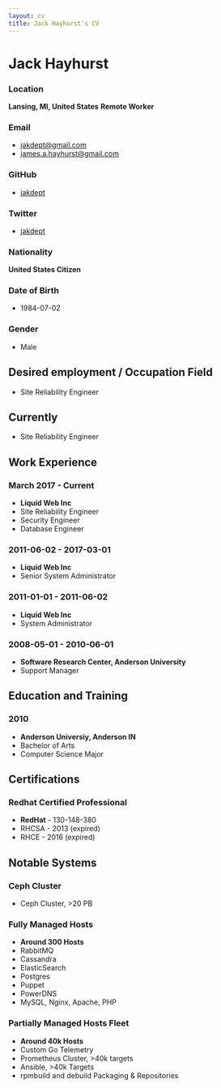 ```yaml
---
layout: cv
title: Jack Hayhurst's CV
---
```


# Jack Hayhurst

### Location
__Lansing, MI, United States__
__Remote Worker__

### Email
- [jakdept@gmail.com](mailto:jakdept@gmail.com)
- [james.a.hayhurst@gmail.com](mailto:james.a.hayhurst@gmail.com)

### GitHub
- [jakdept](https://github.com/jakdept)

### Twitter
- [jakdept](https://twitter.com/jakdept)

### Nationality
__United States Citizen__

### Date of Birth
- 1984-07-02

### Gender
- Male

## Desired employment / Occupation Field
- Site Reliability Engineer

## Currently
- Site Reliability Engineer

## Work Experience

### March 2017 - Current
- __Liquid Web Inc__
- Site Reliability Engineer
- Security Engineer
- Database Engineer

### 2011-06-02 - 2017-03-01
- __Liquid Web Inc__
- Senior System Administrator

### 2011-01-01 - 2011-06-02
- __Liquid Web Inc__
- System Administrator

### 2008-05-01 - 2010-06-01
- __Software Research Center, Anderson University__
- Support Manager

## Education and Training

### 2010
- __Anderson Universiy, Anderson IN__
- Bachelor of Arts
- Computer Science Major

## Certifications

### Redhat Certified Professional

- __RedHat__ - 130-148-380
- RHCSA - 2013 (expired)
- RHCE - 2016 (expired)


## Notable Systems

### Ceph Cluster
- Ceph Cluster, >20 PB

### Fully Managed Hosts
- __Around 300 Hosts__
- RabbitMQ
- Cassandra
- ElasticSearch
- Postgres
- Puppet
- PowerDNS
- MySQL, Nginx, Apache, PHP

### Partially Managed Hosts Fleet
- __Around 40k Hosts__
- Custom Go Telemetry
- Prometheus Cluster, >40k targets
- Ansible, >40k Targets
- rpmbuild and debuild Packaging & Repositories




<!-- ### Footer

Last updated: May 2021 -->



